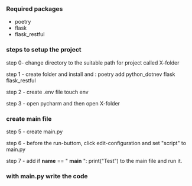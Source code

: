 ### Required packages 
- poetry
- flask
- flask_restful

### steps to setup the project

step 0-
change directory to the suitable path for project called X-folder

step 1 - create folder and install and :
poetry add python_dotnev flask flask_restful

step 2 - create .env file
touch env

step 3 - open pycharm and then open X-folder

### create main file 

step 5 - create main.py

step 6 - before the run-buttom, click edit-configuration and set "script" to main.py

step 7 - add 
     if __name__ == " __main__ ":
             print("Test")
         to the main file and run it.

### with main.py write the code 

